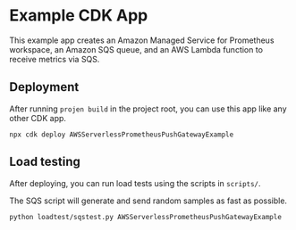 # Example CDK App

This example app creates an Amazon Managed Service for Prometheus workspace, an Amazon SQS queue, and an AWS Lambda
function to receive metrics via SQS.

## Deployment

After running `projen build` in the project root, you can use this app like any other CDK app.

``` shell
npx cdk deploy AWSServerlessPrometheusPushGatewayExample
```

## Load testing

After deploying, you can run load tests using the scripts in `scripts/`.

The SQS script will generate and send random samples as fast as possible.

```shell
python loadtest/sqstest.py AWSServerlessPrometheusPushGatewayExample
```
